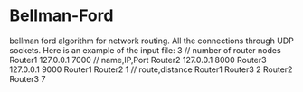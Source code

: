 # Bellman-Ford

bellman ford algorithm for network routing.
All the connections through UDP sockets.
Here is an example of the input file:
3                        // number of router nodes
Router1 127.0.0.1 7000   // name,IP,Port
Router2 127.0.0.1 8000
Router3 127.0.0.1 9000
Router1 Router2 1      // route,distance
Router1 Router3 2
Router2 Router3 7

